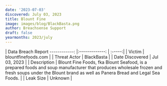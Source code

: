 ```yaml
---
date: '2023-07-03'
discovered: July 03, 2023
title: Blount Fine
image: images/blog/BlackBasta.png
author: Breachsense Support
draft: false
yearmonths: 2023/july
---
```



| Data Breach Report
------------:     |:-------------:    | :-----:|
| Victim      | blountfinefoods.com      | 
| Threat Actor      | BlackBasta      | 
| Date Discovered      | Jul 03, 2023      | 
| Description      | Blount Fine Foods, fka Blount Seafood, is a prepared foods and soup manufacturer that produces wholesale frozen and fresh soups under the Blount brand as well as Panera Bread and Legal Sea Foods.      | 
| Leak Size      | Unknown      | 

